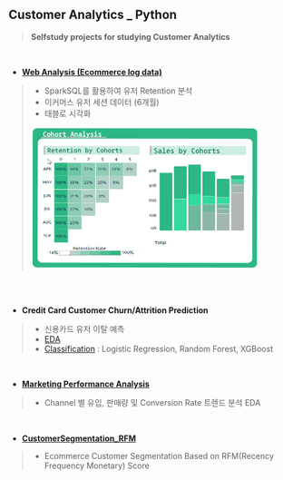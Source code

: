 
## Customer Analytics _ Python
>  **Selfstudy projects for studying Customer Analytics**

</br>

* **[Web Analysis (Ecommerce log data)](https://nbviewer.jupyter.org/github/ttobaegi/Selfstudy_python/blob/main/Customer%20Analytics/WebAnalytics_Spark_EDA.ipynb)**
>  * SparkSQL를 활용하여 유저 Retention 분석
>  * 이커머스 유저 세션 데이터 (6개월)
>  * 태블로 시각화
  >   <img src="https://github.com/ttobaegi/visualization/blob/main/Retention.gif" width="400" height="250">
</br>
</br>


* **Credit Card Customer Churn/Attrition Prediction**
>  * 신용카드 유저 이탈 예측
>  * [EDA](https://nbviewer.jupyter.org/github/ttobaegi/Selfstudy_python/blob/main/Customer%20Analytics/CreditCardCustomerChurn_EDA.ipynb) 
>  * [Classification](https://nbviewer.jupyter.org/github/ttobaegi/Selfstudy_python/blob/main/Customer%20Analytics/CreditCardCustomerChurn_Modeling.ipynb)  : Logistic Regression, Random Forest, XGBoost
</br>

* **[Marketing Performance Analysis](https://nbviewer.jupyter.org/github/ttobaegi/Selfstudy_python/blob/main/Customer%20Analytics/MarketingAnalysis_EDA.ipynb)**
>  * Channel 별 유입, 판매량 및 Conversion Rate 트렌드 분석 EDA
</br>

* **[CustomerSegmentation_RFM](https://nbviewer.jupyter.org/github/ttobaegi/Selfstudy_python/blob/main/Customer%20Analytics/CustomerSegmentation_RFM.ipynb)**
>  * Ecommerce Customer Segmentation Based on RFM(Recency Frequency Monetary) Score




